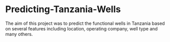 # Predicting-Tanzania-Wells
The aim of this project was to predict the functional wells in Tanzania based on several features including location, operating company, well type and many others.
